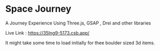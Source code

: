 # Space Journey
 A Journey Experience Using Three.js, GSAP , Drei and other libraries


 Live Link : https://35lng9-5173.csb.app/

It might take some time to load initially for thee boulder sized 3d items. 
